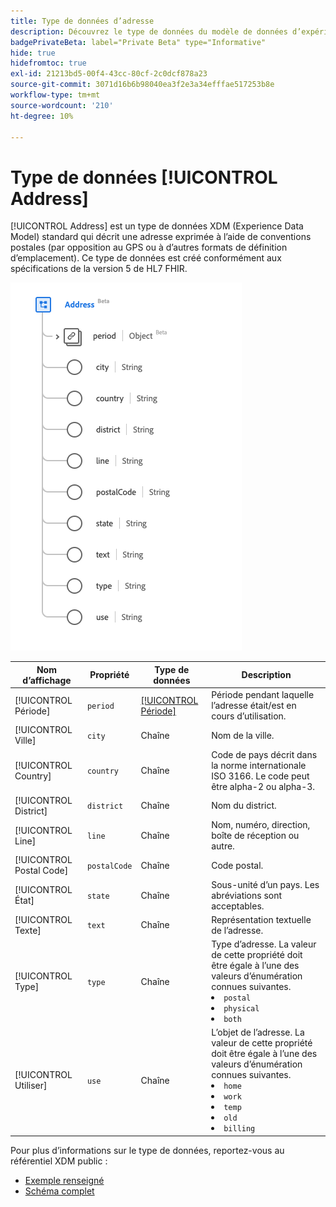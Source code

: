 ```yaml
---
title: Type de données d’adresse
description: Découvrez le type de données du modèle de données d’expérience d’adresse (XDM).
badgePrivateBeta: label="Private Beta" type="Informative"
hide: true
hidefromtoc: true
exl-id: 21213bd5-00f4-43cc-80cf-2c0dcf878a23
source-git-commit: 3071d16b6b98040ea3f2e3a34efffae517253b8e
workflow-type: tm+mt
source-wordcount: '210'
ht-degree: 10%

---
```


# Type de données [!UICONTROL Address]

[!UICONTROL Address] est un type de données XDM (Experience Data Model) standard qui décrit une adresse exprimée à l’aide de conventions postales (par opposition au GPS ou à d’autres formats de définition d’emplacement). Ce type de données est créé conformément aux spécifications de la version 5 de HL7 FHIR.

![Structure de type de données d’adresse](../../../images/healthcare/data-types/address.png)

| Nom d’affichage | Propriété | Type de données | Description |
| --- | --- | --- | --- |
| [!UICONTROL Période] | `period` | [[!UICONTROL Période]](../data-types/period.md) | Période pendant laquelle l’adresse était/est en cours d’utilisation. |
| [!UICONTROL Ville] | `city` | Chaîne | Nom de la ville. |
| [!UICONTROL Country] | `country` | Chaîne | Code de pays décrit dans la norme internationale ISO 3166. Le code peut être alpha-2 ou alpha-3. |
| [!UICONTROL District] | `district` | Chaîne | Nom du district. |
| [!UICONTROL Line] | `line` | Chaîne | Nom, numéro, direction, boîte de réception ou autre. |
| [!UICONTROL Postal Code] | `postalCode` | Chaîne | Code postal. |
| [!UICONTROL État] | `state` | Chaîne | Sous-unité d’un pays. Les abréviations sont acceptables. |
| [!UICONTROL Texte] | `text` | Chaîne | Représentation textuelle de l’adresse. |
| [!UICONTROL Type] | `type` | Chaîne | Type d’adresse. La valeur de cette propriété doit être égale à l’une des valeurs d’énumération connues suivantes. <li> `postal` </li> <li> `physical` </li> <li> `both` </li> |
| [!UICONTROL Utiliser] | `use` | Chaîne | L’objet de l’adresse. La valeur de cette propriété doit être égale à l’une des valeurs d’énumération connues suivantes. <li> `home` </li> <li> `work` </li> <li> `temp` </li> <li> `old`</li> <li> `billing`</li> |

Pour plus d’informations sur le type de données, reportez-vous au référentiel XDM public :

* [Exemple renseigné](https://github.com/adobe/xdm/blob/master/extensions/industry/healthcare/fhir/datatypes/address.example.1.json)
* [Schéma complet](https://github.com/adobe/xdm/blob/master/extensions/industry/healthcare/fhir/datatypes/address.schema.json)
